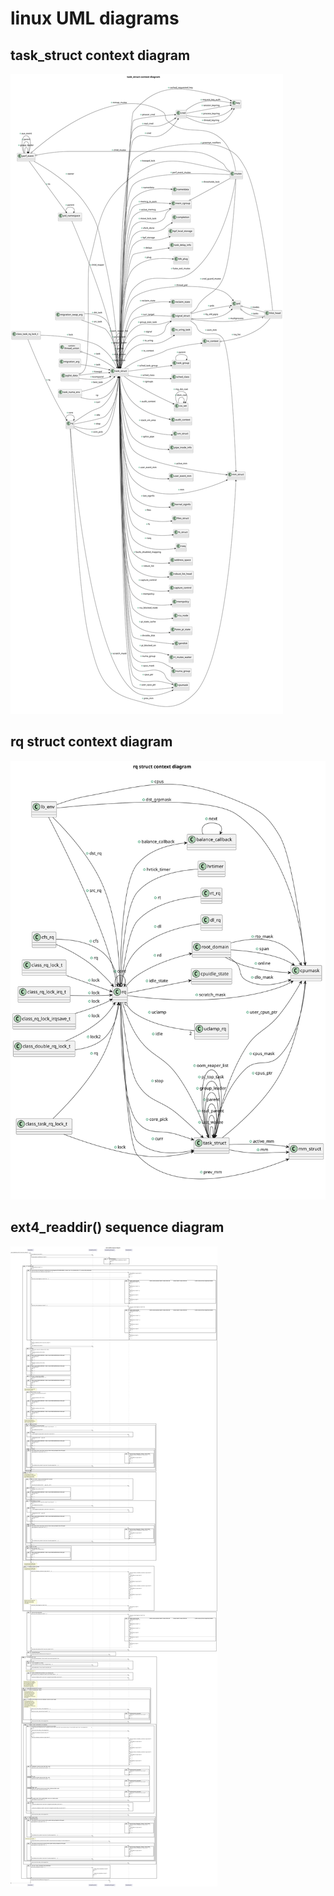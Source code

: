 # linux UML diagrams
## task_struct context diagram
![task_struct_context_diagram](diagrams/task_struct_context_diagram.svg)

## rq struct context diagram
![rq_context_diagram](diagrams/rq_context_diagram.svg)

## ext4_readdir() sequence diagram
![ext4_readdir_sequence_diagram](diagrams/ext4_readdir_sequence_diagram.svg)

